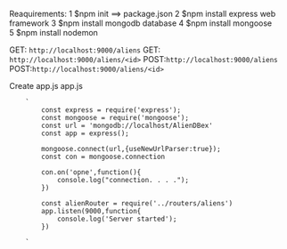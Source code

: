 Reaquirements:
        1    $npm init ==>           package.json
        2    $npm install express    web framework
        3    $npm install mongodb    database
        4    $npm install mongoose   
        5    $npm install nodemon




GET: `http://localhost:9000/aliens`
GET: `http://localhost:9000/aliens/<id>`
POST:`http://localhost:9000/aliens`
POST:`http://localhost:9000/aliens/<id>`

Create app.js
        app.js

        `
            const express = require('express');
            const mongoose = require('mongoose');
            const url = 'mongodb://localhost/AlienDBex'
            const app = express();

            mongoose.connect(url,{useNewUrlParser:true});
            const con = mongoose.connection
            
            con.on('opne',function(){
                console.log("connection. . . .");
            })

            const alienRouter = require('../routers/aliens')
            app.listen(9000,function{
                console.log('Server started');
            })

        `


